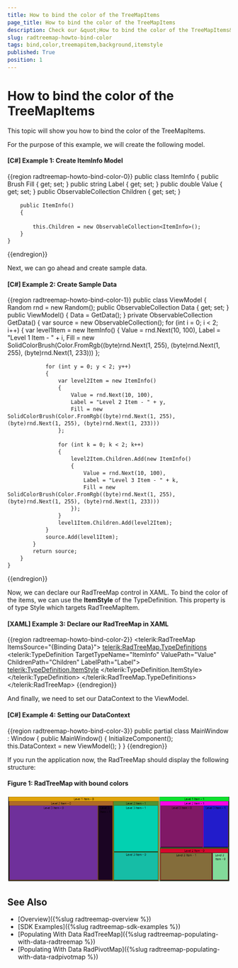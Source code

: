 ```yaml
---
title: How to bind the color of the TreeMapItems
page_title: How to bind the color of the TreeMapItems
description: Check our &quot;How to bind the color of the TreeMapItems&quot; documentation article for the RadTreeMap {{ site.framework_name }} control.
slug: radtreemap-howto-bind-color
tags: bind,color,treemapitem,background,itemstyle
published: True
position: 1
---
```


# How to bind the color of the TreeMapItems

This topic will show you how to bind the color of the TreeMapItems. 

For the purpose of this example, we will create the following model.

#### __[C#] Example 1: Create ItemInfo Model__
{{region radtreemap-howto-bind-color-0}}
	public class ItemInfo
	{
		public Brush Fill { get; set; }
		public string Label { get; set; }
		public double Value { get; set; }
		public ObservableCollection<ItemInfo> Children { get; set; }

		public ItemInfo()
		{
				
			this.Children = new ObservableCollection<ItemInfo>();
		}
	}
{{endregion}}

Next, we can go ahead and create sample data.

#### __[C#] Example 2: Create Sample Data__
{{region radtreemap-howto-bind-color-1}}
	public class ViewModel
    {
        Random rnd = new Random();
        public ObservableCollection<ItemInfo> Data { get; set; }
        public ViewModel()
        {
            Data = GetData();
        }
        private ObservableCollection<ItemInfo> GetData()
        {
            var source = new ObservableCollection<ItemInfo>();
            for (int i = 0; i < 2; i++)
            {
                var level1Item = new ItemInfo()
                {
                    Value = rnd.Next(10, 100),
                    Label = "Level 1 Item - " + i,
                    Fill = new SolidColorBrush(Color.FromRgb((byte)rnd.Next(1, 255), (byte)rnd.Next(1, 255), (byte)rnd.Next(1, 233)))
                };

                for (int y = 0; y < 2; y++)
                {
                    var level2Item = new ItemInfo()
                    {
                        Value = rnd.Next(10, 100),
                        Label = "Level 2 Item - " + y,
                        Fill = new SolidColorBrush(Color.FromRgb((byte)rnd.Next(1, 255), (byte)rnd.Next(1, 255), (byte)rnd.Next(1, 233)))
                    };

                    for (int k = 0; k < 2; k++)
                    {
                        level2Item.Children.Add(new ItemInfo()
                        {
                            Value = rnd.Next(10, 100),
                            Label = "Level 3 Item - " + k,
                            Fill = new SolidColorBrush(Color.FromRgb((byte)rnd.Next(1, 255), (byte)rnd.Next(1, 255), (byte)rnd.Next(1, 233)))
                        });
                    }
                    level1Item.Children.Add(level2Item);
                }
                source.Add(level1Item);
            }
            return source;
        }
    }
{{endregion}}

Now, we can declare our RadTreeMap control in XAML. To bind the color of the items, we can use the __ItemStyle__ of the TypeDefinition. This property is of type Style which targets RadTreeMapItem.

#### __[XAML] Example 3: Declare our RadTreeMap in XAML__
{{region radtreemap-howto-bind-color-2}}
	<telerik:RadTreeMap ItemsSource="{Binding Data}">
		<telerik:RadTreeMap.TypeDefinitions>
			<telerik:TypeDefinition TargetTypeName="ItemInfo" ValuePath="Value" ChildrenPath="Children" LabelPath="Label">
				<telerik:TypeDefinition.ItemStyle>
					<Style TargetType="telerik:RadTreeMapItem">
						<Setter Property="Background" Value="{Binding DataItem.Fill}" />
					</Style>
				</telerik:TypeDefinition.ItemStyle>
			</telerik:TypeDefinition>
		</telerik:RadTreeMap.TypeDefinitions>
	</telerik:RadTreeMap>
{{endregion}}

And finally, we need to set our DataContext to the ViewModel.

#### __[C#] Example 4: Setting our DataContext__
{{region radtreemap-howto-bind-color-3}}
	public partial class MainWindow : Window
	{
		public MainWindow()
		{
			InitializeComponent();            
			this.DataContext = new ViewModel();
		}
	}
{{endregion}}

If you run the application now, the RadTreeMap should display the following structure:

#### Figure 1: RadTreeMap with bound colors 
![TreeMap Bind Color](images/radtreemap-howto-bind-color-1.png)

## See Also
* [Overview]({%slug radtreemap-overview %})
* [SDK Examples]({%slug radtreemap-sdk-examples %})
* [Populating With Data RadTreeMap]({%slug radtreemap-populating-with-data-radtreemap %})
* [Populating With Data RadPivotMap]({%slug radtreemap-populating-with-data-radpivotmap %})